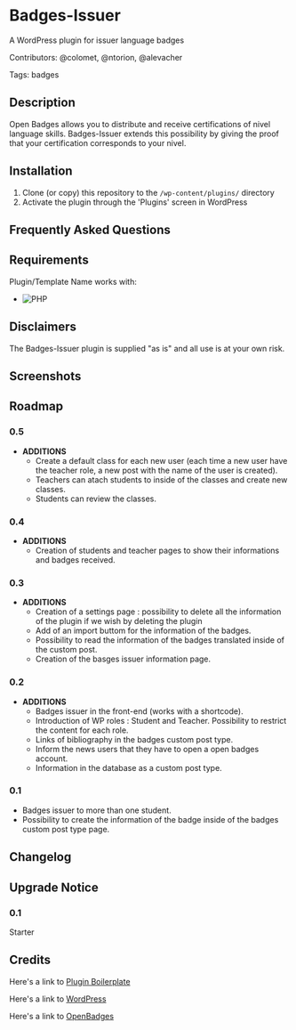 # Badges-Issuer
A WordPress plugin for issuer language badges

Contributors: @colomet, @ntorion, @alevacher

Tags: badges

## Description

Open Badges allows you to distribute and receive certifications of nivel language skills.
Badges-Issuer extends this possibility by giving the proof that your certification corresponds to your nivel.

## Installation

1. Clone (or copy) this repository to the `/wp-content/plugins/` directory
1. Activate the plugin through the 'Plugins' screen in WordPress

## Frequently Asked Questions

## Requirements

Plugin/Template Name works with:

 * ![PHP](https://img.shields.io/badge/PHP-5.6.X-blue.svg)

## Disclaimers

The Badges-Issuer plugin is supplied "as is" and all use is at your own risk.

## Screenshots

## Roadmap

### 0.5

* **ADDITIONS**
  * Create a default class for each new user (each time a new user have the teacher role, a new post with the name of the user is created).
  * Teachers can atach students to inside of the classes and create new classes.
  * Students can review the classes.

### 0.4

* **ADDITIONS**
  * Creation of students and teacher pages to show their informations and badges received.

### 0.3

* **ADDITIONS**
  * Creation of a settings page : possibility to delete all the information of the plugin if we wish by deleting the plugin
  * Add of an import buttom for the information of the badges.
  * Possibility to read the information of the badges translated inside of the custom post.
  * Creation of the basges issuer information page.

### 0.2

* **ADDITIONS**
  * Badges issuer in the front-end (works with a shortcode).
  * Introduction of WP roles : Student and Teacher. Possibility to restrict the content for each role.
  * Links of bibliography in the badges custom post type.
  * Inform the news users that they have to open a open badges account.
  * Information in the database as a custom post type.

### 0.1

* Badges issuer to more than one student.
* Possibility to create the information of the badge inside of the badges custom post type page.

## Changelog

## Upgrade Notice

### 0.1

Starter

## Credits

Here's a link to [Plugin Boilerplate](http://wppb.io/ "Uses the WordPress Plugin Boilerplate")

Here's a link to [WordPress](http://wordpress.org/ "Your favorite software")

Here's a link to [OpenBadges](http://openbadges.org/ "Mozilla Open Badges official site")



